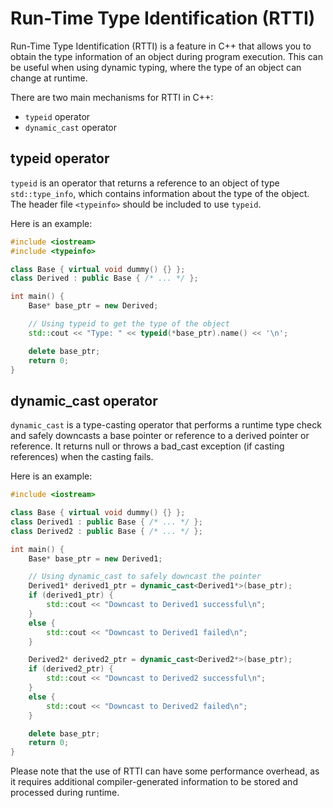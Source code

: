 # Run-Time Type Identification (RTTI)

Run-Time Type Identification (RTTI) is a feature in C++ that allows you to obtain the type information of an object during program execution. This can be useful when using dynamic typing, where the type of an object can change at runtime.

There are two main mechanisms for RTTI in C++:

- `typeid` operator
- `dynamic_cast` operator

##  typeid operator

`typeid` is an operator that returns a reference to an object of type `std::type_info`, which contains information about the type of the object. The header file `<typeinfo>` should be included to use `typeid`.

Here is an example:
```cpp
#include <iostream>
#include <typeinfo>

class Base { virtual void dummy() {} };
class Derived : public Base { /* ... */ };

int main() {
    Base* base_ptr = new Derived;

    // Using typeid to get the type of the object
    std::cout << "Type: " << typeid(*base_ptr).name() << '\n';

    delete base_ptr;
    return 0;
}
```

##  dynamic_cast operator

`dynamic_cast` is a type-casting operator that performs a runtime type check and safely downcasts a base pointer or reference to a derived pointer or reference. It returns null or throws a bad_cast exception (if casting references) when the casting fails.

Here is an example:
```cpp
#include <iostream>

class Base { virtual void dummy() {} };
class Derived1 : public Base { /* ... */ };
class Derived2 : public Base { /* ... */ };

int main() {
    Base* base_ptr = new Derived1;

    // Using dynamic_cast to safely downcast the pointer
    Derived1* derived1_ptr = dynamic_cast<Derived1*>(base_ptr);
    if (derived1_ptr) {
        std::cout << "Downcast to Derived1 successful\n";
    }
    else {
        std::cout << "Downcast to Derived1 failed\n";
    }

    Derived2* derived2_ptr = dynamic_cast<Derived2*>(base_ptr);
    if (derived2_ptr) {
        std::cout << "Downcast to Derived2 successful\n";
    }
    else {
        std::cout << "Downcast to Derived2 failed\n";
    }

    delete base_ptr;
    return 0;
}
```

Please note that the use of RTTI can have some performance overhead, as it requires additional compiler-generated information to be stored and processed during runtime.